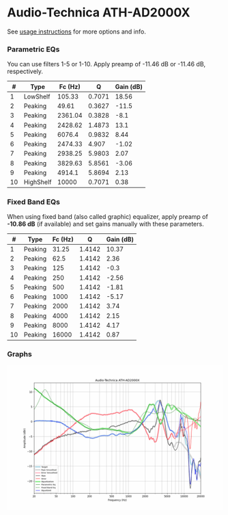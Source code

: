 # Audio-Technica ATH-AD2000X
See [usage instructions](https://github.com/jaakkopasanen/AutoEq#usage) for more options and info.

### Parametric EQs
You can use filters 1-5 or 1-10. Apply preamp of -11.46 dB or -11.46 dB, respectively.

|   # | Type      |   Fc (Hz) |      Q |   Gain (dB) |
|-----|-----------|-----------|--------|-------------|
|   1 | LowShelf  |    105.33 | 0.7071 |       18.56 |
|   2 | Peaking   |     49.61 | 0.3627 |      -11.5  |
|   3 | Peaking   |   2361.04 | 0.3828 |       -8.1  |
|   4 | Peaking   |   2428.62 | 1.4873 |       13.1  |
|   5 | Peaking   |   6076.4  | 0.9832 |        8.44 |
|   6 | Peaking   |   2474.33 | 4.907  |       -1.02 |
|   7 | Peaking   |   2938.25 | 5.9803 |        2.07 |
|   8 | Peaking   |   3829.63 | 5.8561 |       -3.06 |
|   9 | Peaking   |   4914.1  | 5.8694 |        2.13 |
|  10 | HighShelf |  10000    | 0.7071 |        0.38 |

### Fixed Band EQs
When using fixed band (also called graphic) equalizer, apply preamp of **-10.86 dB** (if available) and set gains manually with these parameters.

|   # | Type    |   Fc (Hz) |      Q |   Gain (dB) |
|-----|---------|-----------|--------|-------------|
|   1 | Peaking |     31.25 | 1.4142 |       10.37 |
|   2 | Peaking |     62.5  | 1.4142 |        2.36 |
|   3 | Peaking |    125    | 1.4142 |       -0.3  |
|   4 | Peaking |    250    | 1.4142 |       -2.56 |
|   5 | Peaking |    500    | 1.4142 |       -1.81 |
|   6 | Peaking |   1000    | 1.4142 |       -5.17 |
|   7 | Peaking |   2000    | 1.4142 |        3.74 |
|   8 | Peaking |   4000    | 1.4142 |        2.15 |
|   9 | Peaking |   8000    | 1.4142 |        4.17 |
|  10 | Peaking |  16000    | 1.4142 |        0.87 |

### Graphs
![](./Audio-Technica%20ATH-AD2000X.png)
